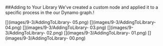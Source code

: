 ##Adding to Your Library
We've created a custom node and applied it to a specific process in the our Dynamo graph.!

[](images/9-3/AddingToLibrary- 05.png)
[](images/9-3/AddingToLibrary- 04.png)
[](images/9-3/AddingToLibrary- 03.png)
[](images/9-3/AddingToLibrary- 02.png)
[](images/9-3/AddingToLibrary- 01.png)
[](images/9-3/AddingToLibrary- 00.png)
